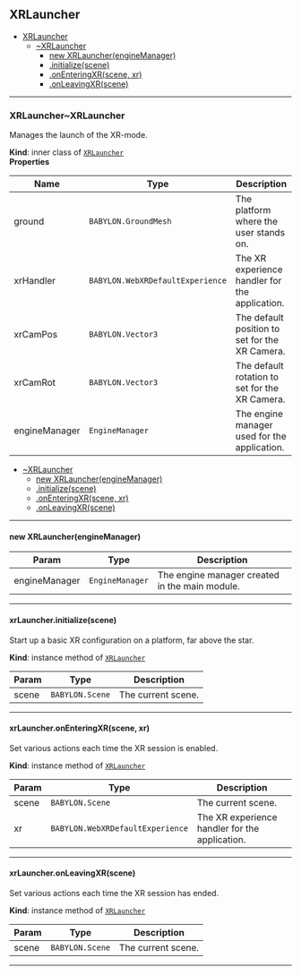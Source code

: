 <a name="module_XRLauncher"></a>

## XRLauncher

* [XRLauncher](#module_XRLauncher)
    * [~XRLauncher](#module_XRLauncher..XRLauncher)
        * [new XRLauncher(engineManager)](#new_module_XRLauncher..XRLauncher_new)
        * [.initialize(scene)](#module_XRLauncher..XRLauncher+initialize)
        * [.onEnteringXR(scene, xr)](#module_XRLauncher..XRLauncher+onEnteringXR)
        * [.onLeavingXR(scene)](#module_XRLauncher..XRLauncher+onLeavingXR)


* * *

<a name="module_XRLauncher..XRLauncher"></a>

### XRLauncher~XRLauncher
Manages the launch of the XR-mode.

**Kind**: inner class of [<code>XRLauncher</code>](#module_XRLauncher)  
**Properties**

| Name | Type | Description |
| --- | --- | --- |
| ground | <code>BABYLON.GroundMesh</code> | The platform where the user stands on. |
| xrHandler | <code>BABYLON.WebXRDefaultExperience</code> | The XR experience handler for the application. |
| xrCamPos | <code>BABYLON.Vector3</code> | The default position to set for the XR Camera. |
| xrCamRot | <code>BABYLON.Vector3</code> | The default rotation to set for the XR Camera. |
| engineManager | <code>EngineManager</code> | The engine manager used for the application. |


* [~XRLauncher](#module_XRLauncher..XRLauncher)
    * [new XRLauncher(engineManager)](#new_module_XRLauncher..XRLauncher_new)
    * [.initialize(scene)](#module_XRLauncher..XRLauncher+initialize)
    * [.onEnteringXR(scene, xr)](#module_XRLauncher..XRLauncher+onEnteringXR)
    * [.onLeavingXR(scene)](#module_XRLauncher..XRLauncher+onLeavingXR)


* * *

<a name="new_module_XRLauncher..XRLauncher_new"></a>

#### new XRLauncher(engineManager)

| Param | Type | Description |
| --- | --- | --- |
| engineManager | <code>EngineManager</code> | The engine manager created in the main module. |


* * *

<a name="module_XRLauncher..XRLauncher+initialize"></a>

#### xrLauncher.initialize(scene)
Start up a basic XR configuration on a platform, far above the star.

**Kind**: instance method of [<code>XRLauncher</code>](#module_XRLauncher..XRLauncher)  

| Param | Type | Description |
| --- | --- | --- |
| scene | <code>BABYLON.Scene</code> | The current scene. |


* * *

<a name="module_XRLauncher..XRLauncher+onEnteringXR"></a>

#### xrLauncher.onEnteringXR(scene, xr)
Set various actions each time the XR session is enabled.

**Kind**: instance method of [<code>XRLauncher</code>](#module_XRLauncher..XRLauncher)  

| Param | Type | Description |
| --- | --- | --- |
| scene | <code>BABYLON.Scene</code> | The current scene. |
| xr | <code>BABYLON.WebXRDefaultExperience</code> | The XR experience handler for the application. |


* * *

<a name="module_XRLauncher..XRLauncher+onLeavingXR"></a>

#### xrLauncher.onLeavingXR(scene)
Set various actions each time the XR session has ended.

**Kind**: instance method of [<code>XRLauncher</code>](#module_XRLauncher..XRLauncher)  

| Param | Type | Description |
| --- | --- | --- |
| scene | <code>BABYLON.Scene</code> | The current scene. |


* * *

